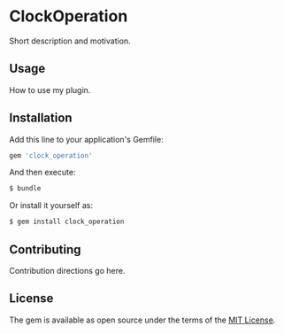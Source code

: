 # ClockOperation
Short description and motivation.

## Usage
How to use my plugin.

## Installation
Add this line to your application's Gemfile:

```ruby
gem 'clock_operation'
```

And then execute:
```bash
$ bundle
```

Or install it yourself as:
```bash
$ gem install clock_operation
```

## Contributing
Contribution directions go here.

## License
The gem is available as open source under the terms of the [MIT License](https://opensource.org/licenses/MIT).
